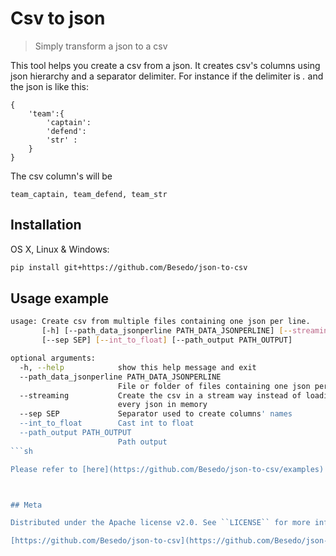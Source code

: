 # Csv to json
> Simply transform a json to a csv


This tool helps you create a csv from a json. It creates csv's columns using json hierarchy and a separator delimiter.
For instance if the delimiter is *.* and the json is like this:
```
{
    'team':{
        'captain':
        'defend':
        'str' :
    }
}
```
The csv column's will be

```
team_captain, team_defend, team_str
```


## Installation

OS X, Linux & Windows:

```sh
pip install git+https://github.com/Besedo/json-to-csv
```


## Usage example

```sh
usage: Create csv from multiple files containing one json per line.
       [-h] [--path_data_jsonperline PATH_DATA_JSONPERLINE] [--streaming]
       [--sep SEP] [--int_to_float] [--path_output PATH_OUTPUT]

optional arguments:
  -h, --help            show this help message and exit
  --path_data_jsonperline PATH_DATA_JSONPERLINE
                        File or folder of files containing one json per line
  --streaming           Create the csv in a stream way instead of loading
                        every json in memory
  --sep SEP             Separator used to create columns' names
  --int_to_float        Cast int to float
  --path_output PATH_OUTPUT
                        Path output
```sh

Please refer to [here](https://github.com/Besedo/json-to-csv/examples) for examples.



## Meta

Distributed under the Apache license v2.0. See ``LICENSE`` for more information.

[https://github.com/Besedo/json-to-csv](https://github.com/Besedo/json-to-csv)
